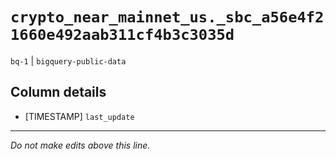 # `crypto_near_mainnet_us._sbc_a56e4f21660e492aab311cf4b3c3035d`
`bq-1` | `bigquery-public-data`

## Column details
* [TIMESTAMP] `last_update`

-------------------------------------------------------------------------------
*Do not make edits above this line.*
